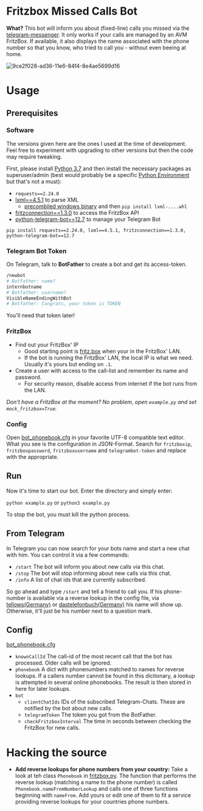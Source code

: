 # Fritzbox Missed Calls Bot
**What?** This bot will inform you about (fixed-line) calls you missed via the [telegram-messenger](https://telegram.org/).
It only works if your calls are managed by an AVM FritzBox. If available, it also displays the name associated with the phone number so that you know, who tried to call you - without even beeing at home.

![9ce2f028-ad36-11e6-84f4-8e4ae5699d16](https://cloud.githubusercontent.com/assets/8362046/20426026/8f24585e-ad7d-11e6-88d2-f491e7b36f4a.jpg)

# Usage
## Prerequisites
### Software
The versions given here are the ones I used at the time of development. Feel free to experiment with upgrading to other versions but then the code may require tweaking.

First, please install [Python 3.7](https://www.python.org/downloads/) and then install the necessary packages as superuser/admin (best would probably be a specific [Python Environment](https://docs.python.org/3/tutorial/venv.html) but that's not a must):

- `requests==2.24.0`
- [lxml==4.5.1](https://github.com/lxml/lxml) to parse XML
  - [precombiled windows binary](http://www.lfd.uci.edu/~gohlke/pythonlibs/#lxml) and then `pip install lxml-....whl`
- [fritzconnection==1.3.0](https://github.com/kbr/fritzconnection) to access the FritzBox API
- [python-telegram-bot==12.7](https://github.com/python-telegram-bot/python-telegram-bot) to manage your Telegram Bot

`pip install requests==2.24.0, lxml==4.5.1, fritzconnection==1.3.0, python-telegram-bot==12.7`

### Telegram Bot Token
On Telegram, talk to **BotFather** to create a bot and get its access-token.

```bash
/newbot
# Botfather: name?
internbotname
# Botfather: username?
VisibleNameEndingWithBot
# Botfather: Congrats, your token is TOKEN
```

You'll need that token later!

### FritzBox
- Find out your FritzBox' IP
  - Good starting point is [fritz.box](fritz.box) when your in the FritzBox' LAN.
  - If the bot is running the FritzBox' LAN, the local IP is what we need. Usually it's yours but ending on `.1`.
- Create a user with access to the call-list and remember its name and password.
  - For security reason, disable access from internet if the bot runs from the LAN.

*Don't have a FritzBox at the moment? No problem, open `example.py` and set `mock_fritzbox=True`.*

### Config
Open [bot_phonebook.cfg](./bot_phonebook.cfg) in your favorite UTF-8 compatible text editor.
What you see is the configuration in JSON-Format. Search for `fritzboxip`, `fritzboxpassword`, `fritzboxusername` and `telegrambot-token` and replace with the appropriate.

## Run
Now it's time to start our bot. Enter the directory and simply enter:

`python example.py` or `python3 example.py`

To stop the bot, you must kill the python process.


## From Telegram
In Telegram you can now search for your bots name and start a new chat with him.
You can control it via a few commands:
- `/start` The bot will inform you about new calls via this chat.
- `/stop` The bot will stop informing about new calls via this chat.
- `/info` A list of chat ids that are currently subscribed.

So go ahead and type `/start` and tell a friend to call you. If his phone-number
is available via a reverse lookup in the config file, via [tellows(Germany)](tellows.de) or
[dastelefonbuch(Germany)](dastelefonbuch.de) his name will show up.
Otherwise, it'll just be his number next to a question mark.

## Config
[bot_phonebook.cfg](./bot_phonebook.cfg)

- `knownCallId` The call-id of the most recent call that the bot has processed. Older calls will be ignored.
- `phonebook` A dict with phonenumbers matched to names for reverse lookups. If a callers number cannot be found in this dictionary, a lookup is attempted in several online phonebooks. The result is then stored in here for later lookups.
- `bot`
  - `clientChatIds` IDs of the subscribed Telegram-Chats. These are notified by the bot about new calls.
  - `telegramToken` The token you got from the BotFather.
  - `checkFritzboxInterval` The time in seconds between checking the FritzBox for new calls.

# Hacking the source
- **Add reverse lookups for phone numbers from your country:** Take a look at teh class `Phonebook` in [fritzbox.py](/fritzbotcallinfo/fritzbox.py). The function that performs the reverse lookup (matching a name to the phone number) is called `Phonebook.nameFromNumberLookup` and calls one of three functions beginning with `nameFrom`. Add yours or edit one of them to fit a service providing reverse lookups for your countries phone numbers. 
